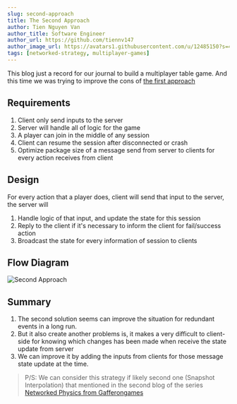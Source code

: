 ```yaml
---
slug: second-approach
title: The Second Approach
author: Tien Nguyen Van
author_title: Software Engineer
author_url: https://github.com/tiennv147
author_image_url: https://avatars1.githubusercontent.com/u/12485150?s=460
tags: [networked-strategy, multiplayer-games]
---
```


This blog just a record for our journal to build a multiplayer table game.
And this time we was trying to improve the cons of [the first approach](2020-07-26-first-approach.md)

<!--truncate-->

## Requirements
1. Client only send inputs to the server
2. Server will handle all of logic for the game
3. A player can join in the middle of any session
4. Client can resume the session after disconnected or crash
5. Optimize package size of a message send from server to clients for every action receives from client

## Design
For every action that a player does, client will send that input to the server, the server will 
1. Handle logic of that input, and update the state for this session
2. Reply to the client if it's necessary to inform the client for fail/success action
3. Broadcast the state for every information of session to clients

## Flow Diagram
![Second Approach](/img/blog/networked-strategies-second-approach.svg)

## Summary
1. The second solution seems can improve the situation for redundant events in a long run.
2. But it also create another problems is, it makes a very difficult to client-side for knowing which changes has been made when receive the state update from server
3. We can improve it by adding the inputs from clients for those message state update at the time.


> P/S: We can consider this strategy if likely second one (Snapshot Interpolation) that mentioned in the second blog of the series [Networked Physics from Gafferongames][1]

[1]: https://gafferongames.com/post/snapshot_interpolation/